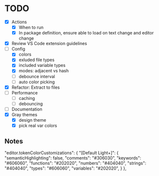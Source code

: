# TODO 
- [x] Actions
  - [x] When to run
  - [x] In package definition, ensure able to load on text change and editor change
- [x] Review VS Code extension guidelines
- [ ] Config
  - [x] colors
  - [x] exluded file types
  - [x] included variable types
  - [x] modes: adjacent vs hash
  - [ ] debounce interval
  - [ ] auto color picking
- [x] Refactor: Extract to files
- [ ] Performance
  - [ ] caching
  - [ ] debouncing
- [ ] Documentation
- [x] Gray themes
  - [x] design theme
  - [x] pick real var colors

## Notes
"editor.tokenColorCustomizations": {
	"[Default Light+]": {
		"semanticHighlighting": false,
		"comments": "#306030",
		"keywords": "#606060",
		"functions": "#202020",
		"numbers": "#404040",
		"strings": "#404040",
		"types": "#606060",
		"variables": "#202020",
	}
},


